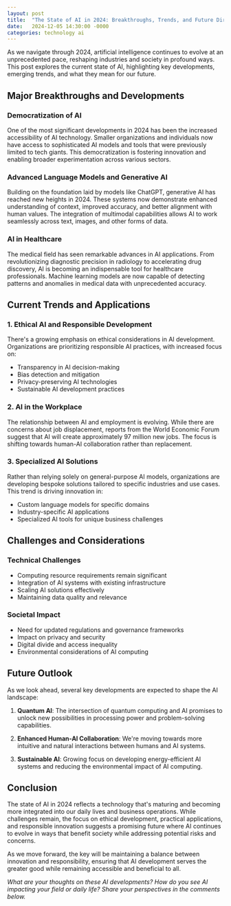 ```yaml
---
layout: post
title:  "The State of AI in 2024: Breakthroughs, Trends, and Future Directions"
date:   2024-12-05 14:30:00 -0000
categories: technology ai
---
```


As we navigate through 2024, artificial intelligence continues to evolve at an unprecedented pace, reshaping industries and society in profound ways. This post explores the current state of AI, highlighting key developments, emerging trends, and what they mean for our future.

## Major Breakthroughs and Developments

### Democratization of AI
One of the most significant developments in 2024 has been the increased accessibility of AI technology. Smaller organizations and individuals now have access to sophisticated AI models and tools that were previously limited to tech giants. This democratization is fostering innovation and enabling broader experimentation across various sectors.

### Advanced Language Models and Generative AI
Building on the foundation laid by models like ChatGPT, generative AI has reached new heights in 2024. These systems now demonstrate enhanced understanding of context, improved accuracy, and better alignment with human values. The integration of multimodal capabilities allows AI to work seamlessly across text, images, and other forms of data.

### AI in Healthcare
The medical field has seen remarkable advances in AI applications. From revolutionizing diagnostic precision in radiology to accelerating drug discovery, AI is becoming an indispensable tool for healthcare professionals. Machine learning models are now capable of detecting patterns and anomalies in medical data with unprecedented accuracy.

## Current Trends and Applications

### 1. Ethical AI and Responsible Development
There's a growing emphasis on ethical considerations in AI development. Organizations are prioritizing responsible AI practices, with increased focus on:
- Transparency in AI decision-making
- Bias detection and mitigation
- Privacy-preserving AI technologies
- Sustainable AI development practices

### 2. AI in the Workplace
The relationship between AI and employment is evolving. While there are concerns about job displacement, reports from the World Economic Forum suggest that AI will create approximately 97 million new jobs. The focus is shifting towards human-AI collaboration rather than replacement.

### 3. Specialized AI Solutions
Rather than relying solely on general-purpose AI models, organizations are developing bespoke solutions tailored to specific industries and use cases. This trend is driving innovation in:
- Custom language models for specific domains
- Industry-specific AI applications
- Specialized AI tools for unique business challenges

## Challenges and Considerations

### Technical Challenges
- Computing resource requirements remain significant
- Integration of AI systems with existing infrastructure
- Scaling AI solutions effectively
- Maintaining data quality and relevance

### Societal Impact
- Need for updated regulations and governance frameworks
- Impact on privacy and security
- Digital divide and access inequality
- Environmental considerations of AI computing

## Future Outlook

As we look ahead, several key developments are expected to shape the AI landscape:

1. **Quantum AI**: The intersection of quantum computing and AI promises to unlock new possibilities in processing power and problem-solving capabilities.

2. **Enhanced Human-AI Collaboration**: We're moving towards more intuitive and natural interactions between humans and AI systems.

3. **Sustainable AI**: Growing focus on developing energy-efficient AI systems and reducing the environmental impact of AI computing.

## Conclusion

The state of AI in 2024 reflects a technology that's maturing and becoming more integrated into our daily lives and business operations. While challenges remain, the focus on ethical development, practical applications, and responsible innovation suggests a promising future where AI continues to evolve in ways that benefit society while addressing potential risks and concerns.

As we move forward, the key will be maintaining a balance between innovation and responsibility, ensuring that AI development serves the greater good while remaining accessible and beneficial to all.

_What are your thoughts on these AI developments? How do you see AI impacting your field or daily life? Share your perspectives in the comments below._